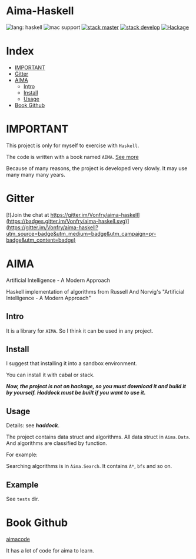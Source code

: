 # Aima-Haskell
![lang: haskell](https://img.shields.io/badge/lang-haskell-brightgreen.svg)
![mac support](https://img.shields.io/badge/macos-support-brightgreen.svg)
[![stack master](https://img.shields.io/travis/VonFry/aima-haskell/master.svg?label=master)](https://travis-ci.org/VonFry/aima-haskell)
[![stack develop](https://img.shields.io/travis/VonFry/aima-haskell/develop.svg?label=develop)](https://travis-ci.org/VonFry/aima-haskell)
[![Hackage](https://img.shields.io/hackage/v/aima-haskell.svg)]()

# Index

- [IMPORTANT](#important)
- [Gitter](#gitter)
- [AIMA](#aima)
    * [Intro](#intro)
    * [Install](#install)
    * [Usage](#usage)
- [Book Github](#book-github)

# IMPORTANT

This project is only for myself to exercise with `Haskell`.

The code is written with a book named `AIMA`. [See more](#book-github)


Because of many reasons, the project is developed very slowly. It may use many many many years.

# Gitter
[![Join the chat at https://gitter.im/Vonfry/aima-haskell](https://badges.gitter.im/Vonfry/aima-haskell.svg)](https://gitter.im/Vonfry/aima-haskell?utm_source=badge&utm_medium=badge&utm_campaign=pr-badge&utm_content=badge)

# AIMA

Artificial Intelligence - A Modern Approach

Haskell implementation of algorithms from Russell And Norvig's "Artificial Intelligence - A Modern Approach"

## Intro

It is a library for `AIMA`. So I think it can be used in any project.

## Install

I suggest that installing it into a sandbox environment.

You can install it with cabal or stack.

***Now, the project is not on hackage, so you must download it and build it by yourself. Haddock must be built if you want to use it.***

## Usage

Details: see ***haddock***.

The project contains data struct and algorithms. All data struct in `Aima.Data`. And algorithms are classified by function.

For example:

Searching algorithms is in `Aima.Search`. It contains `A*`, `bfs` and so on.

## Example

See `tests` dir.

# Book Github

[aimacode](https://github.com/aimacode)

It has a lot of code for aima to learn.


